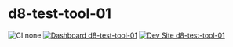# d8-test-tool-01

![CI none](https://img.shields.io/badge/ci-none-orange.svg)
[![Dashboard d8-test-tool-01](https://img.shields.io/badge/dashboard-d8_test_tool_01-yellow.svg)](https://dashboard.pantheon.io/sites/8305be38-a48c-42d0-87b7-ab9e18e06454#dev/code)
[![Dev Site d8-test-tool-01](https://img.shields.io/badge/site-d8_test_tool_01-blue.svg)](http://dev-d8-test-tool-01.pantheonsite.io/)